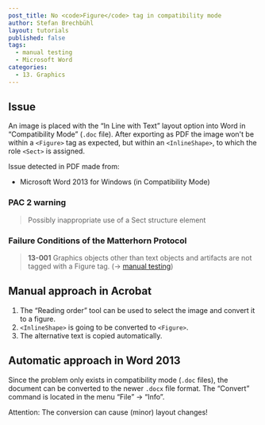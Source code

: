 ```yaml
---
post_title: No <code>Figure</code> tag in compatibility mode
author: Stefan Brechbühl
layout: tutorials
published: false
tags:
  - manual testing
  - Microsoft Word
categories:
  - 13. Graphics
---
```

## Issue

An image is placed with the “In Line with Text” layout option into Word in “Compatibility Mode” (<code>.doc</code> file). After exporting as PDF the image won't be within a `<Figure>` tag as expected, but within an `<InlineShape>`, to which the role `<Sect>` is assigned.

Issue detected in PDF made from:

*   Microsoft Word 2013 for Windows (in Compatibility Mode)

### PAC 2 warning

> Possibly inappropriate use of a Sect structure element

### Failure Conditions of the Matterhorn Protocol

> **13-001** Graphics objects other than text objects and artifacts are not tagged with a Figure tag. (→ [manual testing][1])

## Manual approach in Acrobat

1. The “Reading order” tool can be used to select the image and convert it to a figure.
2. `<InlineShape>` is going to be converted to `<Figure>`. 
3. The alternative text is copied automatically.

## Automatic approach in Word 2013

Since the problem only exists in compatibility mode (<code>.doc</code> files), the document can be converted to the newer <code>.docx</code> file format. The “Convert” command is located in the menu “File” → “Info”.

Attention: The conversion can cause (minor) layout changes!

 [1]: https://accessible-pdf.info/en/glossary/#manual-testing